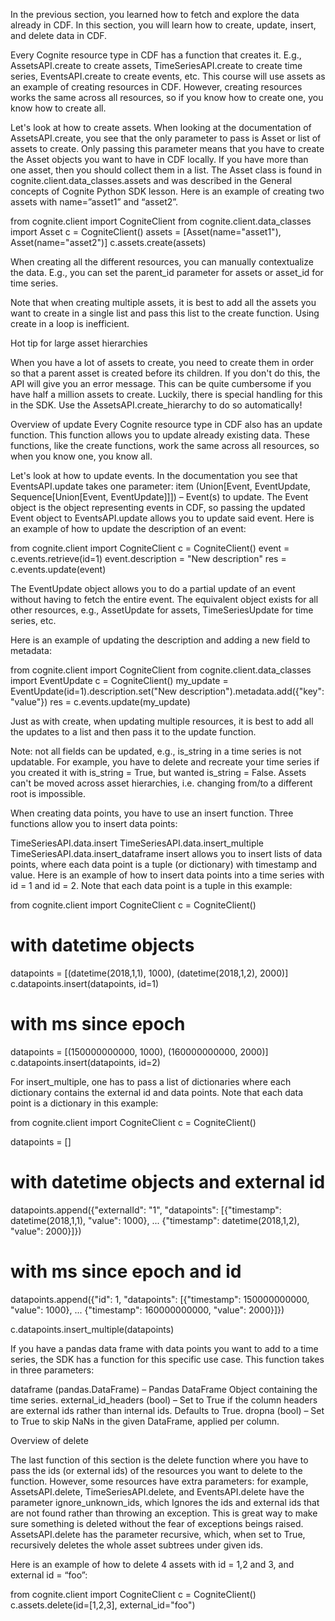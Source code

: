In the previous section, you learned how to fetch and explore the data already in CDF. In this section, you will learn how to create, update, insert, and delete data in CDF.

Every Cognite resource type in CDF has a function that creates it. E.g., AssetsAPI.create to create assets, TimeSeriesAPI.create to create time series, EventsAPI.create to create events, etc. This course will use assets as an example of creating resources in CDF. However, creating resources works the same across all resources, so if you know how to create one, you know how to create all.

Let's look at how to create assets. When looking at the documentation of AssetsAPI.create, you see that the only parameter to pass is Asset or list of assets to create. Only passing this parameter means that you have to create the Asset objects you want to have in CDF locally. If you have more than one asset, then you should collect them in a list. The Asset class is found in cognite.client.data_classes.assets and was described in the General concepts of Cognite Python SDK lesson. Here is an example of creating two assets with name=”asset1” and “asset2”.

from cognite.client import CogniteClient
from cognite.client.data_classes import Asset
c = CogniteClient()
assets = [Asset(name="asset1"), Asset(name="asset2")]
c.assets.create(assets)
 

When creating all the different resources, you can manually contextualize the data. E.g., you can set the parent_id parameter for assets or asset_id for time series.

Note that when creating multiple assets, it is best to add all the assets you want to create in a single list and pass this list to the create function. Using create in a loop is inefficient. 

Hot tip for large asset hierarchies

When you have a lot of assets to create, you need to create them in order so that a parent asset is created before its children. If you don't do this, the API will give you an error message. This can be quite cumbersome if you have half a million assets to create. Luckily, there is special handling for this in the SDK. Use the AssetsAPI.create_hierarchy to do so automatically!

Overview of update
Every Cognite resource type in CDF also has an update function. This function allows you to update already existing data. These functions, like the create functions, work the same across all resources, so when you know one, you know all.

Let's look at how to update events. In the documentation you see that EventsAPI.update takes one parameter: item (Union[Event, EventUpdate, Sequence[Union[Event, EventUpdate]]]) – Event(s) to update. The Event object is the object representing events in CDF, so passing the updated Event object to EventsAPI.update allows you to update said event. Here is an example of how to update the description of an event: 

from cognite.client import CogniteClient
c = CogniteClient()
event = c.events.retrieve(id=1)
event.description = "New description"
res = c.events.update(event)
 

The EventUpdate object allows you to do a partial update of an event without having to fetch the entire event. The equivalent object exists for all other resources, e.g., AssetUpdate for assets, TimeSeriesUpdate for time series, etc. 

Here is an example of updating the description and adding a new field to metadata:

from cognite.client import CogniteClient
from cognite.client.data_classes import EventUpdate
c = CogniteClient()
my_update = EventUpdate(id=1).description.set("New description").metadata.add({"key": "value"})
res = c.events.update(my_update)
 

Just as with create, when updating multiple resources, it is best to add all the updates to a list and then pass it to the update function.

Note: not all fields can be updated, e.g., is_string in a time series is not updatable. For example, you have to delete and recreate your time series if you created it with is_string = True, but wanted is_string = False. Assets can't be moved across asset hierarchies, i.e. changing from/to a different root is impossible.

When creating data points, you have to use an insert function. Three functions allow you to insert data points:

TimeSeriesAPI.data.insert
TimeSeriesAPI.data.insert_multiple
TimeSeriesAPI.data.insert_dataframe
insert allows you to insert lists of data points, where each data point is a tuple (or dictionary) with timestamp and value. Here is an example of how to insert data points into a time series with id = 1 and id = 2. Note that each data point is a tuple in this example:

from cognite.client import CogniteClient
c = CogniteClient()
# with datetime objects
datapoints = [(datetime(2018,1,1), 1000), (datetime(2018,1,2), 2000)]
c.datapoints.insert(datapoints, id=1)
# with ms since epoch
datapoints = [(150000000000, 1000), (160000000000, 2000)]
c.datapoints.insert(datapoints, id=2)
 

For insert_multiple, one has to pass a list of dictionaries where each dictionary contains the external id and data points. Note that each data point is a dictionary in this example:

from cognite.client import CogniteClient
c = CogniteClient()

datapoints = []
# with datetime objects and external id
datapoints.append({"externalId": "1", "datapoints": [{"timestamp": datetime(2018,1,1), "value": 1000},
...                    {"timestamp": datetime(2018,1,2), "value": 2000}]})
# with ms since epoch and id
datapoints.append({"id": 1, "datapoints": [{"timestamp": 150000000000, "value": 1000},
...                    {"timestamp": 160000000000, "value": 2000}]})

c.datapoints.insert_multiple(datapoints)
 

If you have a pandas data frame with data points you want to add to a time series, the SDK has a function for this specific use case. This function takes in three parameters:

dataframe (pandas.DataFrame) – Pandas DataFrame Object containing the time series.
external_id_headers (bool) – Set to True if the column headers are external ids rather than internal ids. Defaults to True.
dropna (bool) – Set to True to skip NaNs in the given DataFrame, applied per column.

Overview of delete
 

The last function of this section is the delete function where you have to pass the ids (or external ids) of the resources you want to delete to the function. However, some resources have extra parameters: for example, AssetsAPI.delete, TimeSeriesAPI.delete, and EventsAPI.delete have the parameter ignore_unknown_ids, which Ignores the ids and external ids that are not found rather than throwing an exception.  This is great way to make sure something is deleted without the fear of exceptions beings raised. AssetsAPI.delete has the parameter recursive, which, when set to True, recursively deletes the whole asset subtrees under given ids.

Here is an example of how to delete 4 assets with id = 1,2 and 3, and external id = “foo”:

from cognite.client import CogniteClient
c = CogniteClient()
c.assets.delete(id=[1,2,3], external_id="foo")
